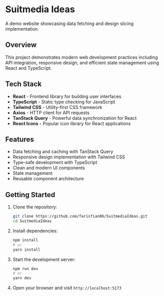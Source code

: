 # Suitmedia Ideas

A demo website showcasing data fetching and design slicing implementation.

## Overview

This project demonstrates modern web development practices including API integration, responsive design, and efficient state management using React and TypeScript.

## Tech Stack

- **React** - Frontend library for building user interfaces
- **TypeScript** - Static type checking for JavaScript
- **Tailwind CSS** - Utility-first CSS framework
- **Axios** - HTTP client for API requests
- **TanStack Query** - Powerful data synchronization for React
- **React Icons** - Popular icon library for React applications

## Features

- Data fetching and caching with TanStack Query
- Responsive design implementation with Tailwind CSS
- Type-safe development with TypeScript
- Clean and modern UI components
- State management
- Reusable component architecture

## Getting Started

1. Clone the repository:

   ```bash
   git clone https://github.com/farisfian06/SuitmediaIdeas.git
   cd SuitmediaIdeas
   ```

2. Install dependencies:

   ```bash
   npm install
   # or
   yarn install
   ```

3. Start the development server:

   ```bash
   npm run dev
   # or
   yarn dev
   ```

4. Open your browser and visit `http://localhost:5173`
